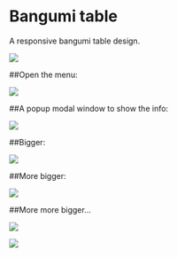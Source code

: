 # Bangumi table
A responsive bangumi table design.

![](https://github.com/0q0/bangumi-table/blob/master/readme_image/size_s.png)

##Open the menu:

![](https://github.com/0q0/bangumi-table/blob/master/readme_image/size_s_menu.png)

##A popup modal window to show the info:

![](https://github.com/0q0/bangumi-table/blob/master/readme_image/size_s_pop.png)

##Bigger:

![](https://github.com/0q0/bangumi-table/blob/master/readme_image/size_m.png)

##More bigger:

![](https://github.com/0q0/bangumi-table/blob/master/readme_image/size_l.png)

##More more bigger...

![](https://github.com/0q0/bangumi-table/blob/master/readme_image/size_xl.png)

![](https://github.com/0q0/bangumi-table/blob/master/readme_image/size_xxl.png)
